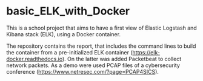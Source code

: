 # basic_ELK_with_Docker
This is a school project that aims to have a first view of Elastic Logstash and Kibana stack (ELK), using a Docker container.

The repository contains the report, that includes the command lines to build the container from a pre-initialized ELK container (https://elk-docker.readthedocs.io). On the latter was added Packetbeat to collect network packets. As a demo were used PCAP files of a cybersecurity conference (https://www.netresec.com/?page=PCAP4SICS).
